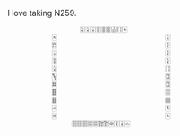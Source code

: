 I love taking N259.



                      🀎🀎🀈🀚🀚🀚🀖🀓🀂
               🀂                           🀈
               🀗                           🀍
               🀇                           🀍
               🀋                           🀏
               🀎                           🀓
               🀛                           🀗
               🀜                           🀗
               🀞                           🀕
               🀞                           🀡
               🀐                           🀀
               🀅                           🀀
                    🀘🀘🀘🀕🀕🀟🀟🀙🀋🀈🀃
 
<!---
Cinnoline/Cinnoline is a ✨ special ✨ repository because its `README.md` (this file) appears on your GitHub profile.
You can click the Preview link to take a look at your changes.
--->
